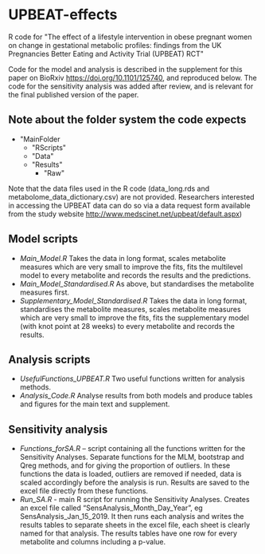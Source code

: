 # UPBEAT-effects
R code for "The effect of a lifestyle intervention in obese pregnant women on change in gestational metabolic profiles: findings from the UK Pregnancies Better Eating and Activity Trial (UPBEAT) RCT"

Code for the model and analysis is described in the supplement for this paper on BioRxiv https://doi.org/10.1101/125740, and reproduced below. The code for the sensitivity analysis was added after review, and is relevant for the final published version of the paper.

## Note about the folder system the code expects
- "MainFolder
    - "RScripts"
    - "Data"
    - "Results"
        - "Raw"

Note that the data files used in the R code (data_long.rds and metabolome_data_dictionary.csv) are not provided. Researchers interested in accessing the UPBEAT data can do so via a data request form available from the study website http://www.medscinet.net/upbeat/default.aspx)

## Model scripts
- *Main_Model.R* Takes the data in long format, scales metabolite measures which are very small to improve the fits, fits the multilevel model to every metabolite and records the results and the predictions.
- *Main_Model_Standardised.R* As above, but standardises the metabolite measures first.
- *Supplementary_Model_Standardised.R* Takes the data in long format, standardises the metabolite measures, scales metabolite measures which are very small to improve the fits, fits the supplementary model (with knot point at 28 weeks) to every metabolite and records the results.

## Analysis scripts
- *UsefulFunctions_UPBEAT.R* Two useful functions written for analysis methods.
- *Analysis_Code.R* Analyse results from both models and produce tables and figures for the main text and supplement. 

## Sensitivity analysis
- *Functions_forSA.R* – script containing all the functions written for the Sensitivity Analyses. Separate functions for the MLM, bootstrap and Qreg methods, and for giving the proportion of outliers. In these functions the data is loaded, outliers are removed if needed, data is scaled accordingly before the analysis is run. Results are saved to the excel file directly from these functions.
- *Run_SA.R* - main R script for running the Sensitivity Analyses. Creates an excel file called “SensAnalysis_Month_Day_Year”, eg SensAnalysis_Jan_15_2019. It then runs each analysis and writes the results tables to separate sheets in the excel file, each sheet is clearly named for that analysis. The results tables have one row for every metabolite and columns including a p-value.


